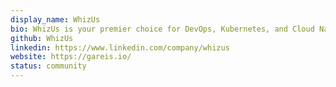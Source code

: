 ```yaml
---
display_name: WhizUs
bio: WhizUs is your premier choice for DevOps, Kubernetes, and Cloud Native consulting. Based in Vienna we combine our expert solutions with a strong commitment to the community. Explore automation, scalability and drive success through collaboration.
github: WhizUs
linkedin: https://www.linkedin.com/company/whizus
website: https://gareis.io/
status: community
---
```

